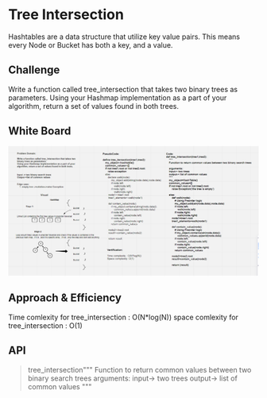 



# Tree Intersection
<!-- Short summary or background information -->
Hashtables are a data structure that utilize key value pairs. This means every Node or Bucket has both a key, and a value.

## Challenge
<!-- Description of the challenge -->
Write a function called tree_intersection that takes two binary trees as parameters.
Using your Hashmap implementation as a part of your algorithm, return a set of values found in both trees.

## White Board
![](../../treeintersection.png)


## Approach & Efficiency
<!-- What approach did you take? Why? What is the Big O space/time for this approach? -->
Time comlexity for tree_intersection : O(N*log(N))
space comlexity for tree_intersection : O(1)




## API
<!-- Description of each method publicly available in each of your hashtable -->

>tree_intersection"""
    Function to return common values between two binary search trees
    arguments:
    input-> two trees
    output-> list of common values
    """




